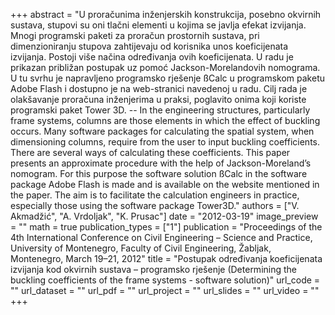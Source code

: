 +++
abstract = "U proračunima inženjerskih konstrukcija, posebno okvirnih sustava, stupovi su oni tlačni elementi u kojima se javlja efekat izvijanja. Mnogi programski paketi za proračun prostornih sustava, pri dimenzioniranju stupova zahtijevaju od korisnika unos koeficijenata izvijanja. Postoji više načina određivanja ovih koeficijenata. U radu je prikazan približan postupak uz pomoć Jackson-Morelandovih nomograma. U tu svrhu je napravljeno programsko rješenje ßCalc u programskom paketu Adobe Flash i dostupno je na web-stranici navedenoj u radu. Cilj rada je olakšavanje proračuna inženjerima u praksi, poglavito onima koji koriste programski paket Tower 3D. -- In the engineering structures, particularly frame systems, columns are those elements in which the effect of buckling occurs. Many software packages for calculating the spatial system, when dimensioning columns, require from the user to input buckling coefficients. There are several ways of calculating these coefficients. This paper presents an approximate procedure with the help of Jackson-Moreland’s nomogram. For this purpose the software solution ßCalc in the software package Adobe Flash is made and is available on the website mentioned in the paper. The aim is to facilitate the calculation engineers in practice, especially those using the software package Tower3D."
authors = ["V. Akmadžić", "A. Vrdoljak", "K. Prusac"]
date = "2012-03-19"
image_preview = ""
math = true
publication_types = ["1"]
publication = "Proceedings of the 4th International Conference on Civil Engineering – Science and Practice, University of Montenegro, Faculty of Civil Engineering, Žabljak, Montenegro, March 19–21, 2012"
title = "Postupak određivanja koeficijenata izvijanja kod okvirnih sustava – programsko rješenje (Determining the buckling coefficients of the frame systems - software solution)"
url_code = ""
url_dataset = ""
url_pdf = ""
url_project = ""
url_slides = ""
url_video = ""
+++
